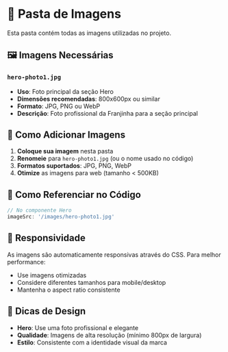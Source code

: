 # 📸 Pasta de Imagens

Esta pasta contém todas as imagens utilizadas no projeto.

## 🖼️ Imagens Necessárias

### `hero-photo1.jpg`
- **Uso**: Foto principal da seção Hero
- **Dimensões recomendadas**: 800x600px ou similar
- **Formato**: JPG, PNG ou WebP
- **Descrição**: Foto profissional da Franjinha para a seção principal

## 📁 Como Adicionar Imagens

1. **Coloque sua imagem** nesta pasta
2. **Renomeie** para `hero-photo1.jpg` (ou o nome usado no código)
3. **Formatos suportados**: JPG, PNG, WebP
4. **Otimize** as imagens para web (tamanho < 500KB)

## 🔗 Como Referenciar no Código

```typescript
// No componente Hero
imageSrc: '/images/hero-photo1.jpg'
```

## 📱 Responsividade

As imagens são automaticamente responsivas através do CSS. Para melhor performance:

- Use imagens otimizadas
- Considere diferentes tamanhos para mobile/desktop
- Mantenha o aspect ratio consistente

## 🎨 Dicas de Design

- **Hero**: Use uma foto profissional e elegante
- **Qualidade**: Imagens de alta resolução (mínimo 800px de largura)
- **Estilo**: Consistente com a identidade visual da marca
